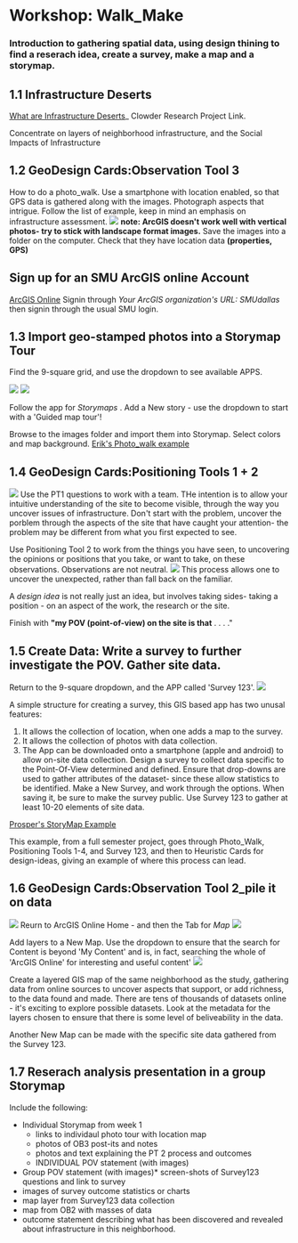 # Workshop: Walk_Make
### Introduction to gathering spatial data, using design thining to find a reserach idea, create a survey, make a map and a storymap. 
## 1.1 Infrastructure Deserts
 [What are Infrastructure Deserts](https://arcg.is/08mLK1)_ Clowder Research Project Link. 
 
 Concentrate on layers of neighborhood infrastructure, and the Social Impacts of Infrastructure

## 1.2 GeoDesign Cards:Observation Tool 3
How to do a photo_walk. Use a smartphone with location enabled, so that GPS data is gathered along with the images. Photograph aspects that intrigue. Follow the list of example, keep in mind an emphasis on infrastructure assessment.
![](./WMi/geocard_OT3.png)
**note: ArcGIS doesn't work well with vertical photos- try to stick with landscape format images.**
Save the images into a folder on the computer. Check that they have location data **(properties, GPS)**

## Sign up for an SMU ArcGIS online Account
[ArcGIS Online](https://www.arcgis.com) 
Signin through *Your ArcGIS organization's URL: SMUdallas* then signin through the usual SMU login.

## 1.3 Import geo-stamped photos into a Storymap Tour
Find the 9-square grid, and use the dropdown to see available APPS.

![](./WMi/2021-09-20-11-10-12.png)
![](./WMi/2021-09-20-11-10-53.png)

Follow the app for *Storymaps* . Add a New story - use the dropdown to start with a 'Guided map tour'!
[](./WMi/2021-09-20-11-12-07.png)

Browse to the images folder and import them into Storymap. Select colors and map background.
[Erik's Photo_walk example](https://arcg.is/0jXWOe)

## 1.4 GeoDesign Cards:Positioning Tools 1 + 2
![](./WMi/2021-09-20-PT1.png)
Use the PT1 questions to work with a team. THe intention is to allow your intuitive understanding of the site to become visible, through the way you uncover issues of infrastructure. Don't start with the problem, uncover the porblem through the aspects of the site that have caught your attention- the problem may be different from what you first expected to see. 

Use Positioning Tool 2 to work from the things you have seen, to uncovering the opinions or positions that you take, or want to take, on these observations.  Observations are not neutral. 
![](./WMi/2021-09-20-PT2.png)
This process allows one to uncover the unexpected, rather than fall back on the familiar. 

A *design idea* is not really just an idea, but involves taking sides- taking a position - on an aspect of the work, the research or the site. 

Finish with **"my POV (point-of-view) on the site is that** . . . ."

## 1.5 Create Data: Write a survey to further investigate the POV. Gather site data. 

Return to the 9-square dropdown, and the APP called 'Survey 123'.
![](./WMi/2021-09-20-11-26-12.png)

A simple structure for creating a survey, this GIS based app has two unusal features:
1. It allows the collection of location, when one adds a map to the survey.
2. It allows the collection of photos with data collection.
3. The App can be downloaded onto a smartphone (apple and android) to allow on-site data collection. 
Design a survey to collect data specific to the Point-Of-View determined and defined. 
Ensure that drop-downs are used to gather attributes of the dataset- since these allow statistics to be identified. 
Make a New Survey, and work through the options. When saving it, be sure to make the survey public. 
Use Survey 123 to gather at least 10-20 elements of site data.

[Prosper's StoryMap Example](https://arcg.is/yKXHL) 

This example, from a full semester project, goes through Photo_Walk, Positioning Tools 1-4, and Survey 123, and then to Heuristic Cards for design-ideas, giving an example of where this process can lead.
## 1.6 GeoDesign Cards:Observation Tool 2_pile it on data
![](./WMi/geocard_OT2.png)
Reurn to ArcGIS Online Home - and then the Tab for *Map*
![](./WMi/2021-09-20-11-31-59.png)

Add layers to a New Map. Use the dropdown to ensure that the search for Content is beyond 'My Content' and is, in fact, searching the whole of 'ArcGIS Online' for interesting and useful content' 
![](./WMi/2021-09-20-11-33-58.png)

Create a layered GIS map of the same neighborhood as the study, gathering data from online sources to uncover aspects that support, or add richness, to the data found and made. There are tens of thousands of datasets online - it's exciting to explore possible datasets. Look at the metadata for the layers chosen to ensure that there is some level of beliveability in the data. 

Another New Map can be made with the specific site data gathered from the Survey 123. 

## 1.7 Reserach analysis presentation in a group Storymap
Include the following:
* Individual Storymap from week 1
    *  links to individaul photo tour with location map
    *  photos of OB3 post-its and notes
    * photos and text explaining the PT 2 process and outcomes
    * INDIVIDUAL POV statement (with images)
* Group POV statement (with images)* screen-shots of Survey123 questions and link to survey
* images of survey outcome statistics or charts
* map layer from Survey123 data collection
* map from OB2 with masses of data
* outcome statement describing what has been discovered and revealed about infrastructure in this neighborhood.